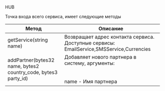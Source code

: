 HUB

Точка входа всего сервиса, имеет следующие методы


| Метод                                                     | Описание                                                                                                                               |
| ---------------------------------------------------------------- | ------------------------------------------------------------------------------------------------------------------------------------------------ |
| getService(string name)                                        | Возвращает адрес контакта сервиса. Доступные сервисы: EmailService,SMSService,Currencies         |
| addPartner(bytes32 name, bytes2 country_code, bytes3 party_id) | Добавляет нового партнера в систему, аргументы:<br /> <br /><br />name - Имя партнера<br /> |
